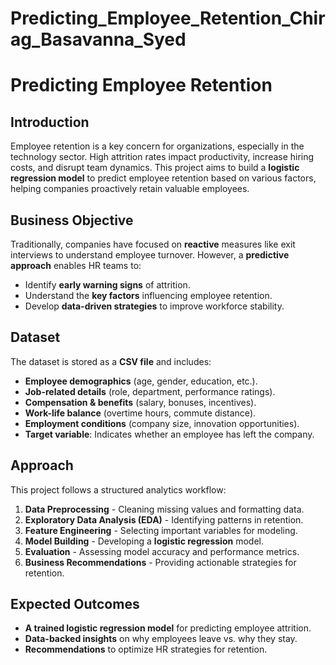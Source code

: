 # Predicting_Employee_Retention_Chirag_Basavanna_Syed

# Predicting Employee Retention

## Introduction
Employee retention is a key concern for organizations, especially in the technology sector. High attrition rates impact productivity, increase hiring costs, and disrupt team dynamics. This project aims to build a **logistic regression model** to predict employee retention based on various factors, helping companies proactively retain valuable employees.

## Business Objective
Traditionally, companies have focused on **reactive** measures like exit interviews to understand employee turnover. However, a **predictive approach** enables HR teams to:
- Identify **early warning signs** of attrition.
- Understand the **key factors** influencing employee retention.
- Develop **data-driven strategies** to improve workforce stability.

## Dataset
The dataset is stored as a **CSV file** and includes:
- **Employee demographics** (age, gender, education, etc.).
- **Job-related details** (role, department, performance ratings).
- **Compensation & benefits** (salary, bonuses, incentives).
- **Work-life balance** (overtime hours, commute distance).
- **Employment conditions** (company size, innovation opportunities).
- **Target variable**: Indicates whether an employee has left the company.

## Approach
This project follows a structured analytics workflow:
1. **Data Preprocessing** - Cleaning missing values and formatting data.
2. **Exploratory Data Analysis (EDA)** - Identifying patterns in retention.
3. **Feature Engineering** - Selecting important variables for modeling.
4. **Model Building** - Developing a **logistic regression** model.
5. **Evaluation** - Assessing model accuracy and performance metrics.
6. **Business Recommendations** - Providing actionable strategies for retention.


## Expected Outcomes
- **A trained logistic regression model** for predicting employee attrition.
- **Data-backed insights** on why employees leave vs. why they stay.
- **Recommendations** to optimize HR strategies for retention.

